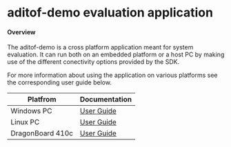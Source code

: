 # aditof-demo evaluation application 

#### Overview

The aditof-demo is a cross platform application meant for system evaluation. It can run both on an embedded platform or a host PC by making use of the different conectivity options provided by the SDK.  

For more information about using the application on various platforms see the corresponding user guide below.

| Platfrom | Documentation |
| --------- | ----------- |
| Windows PC | [User Guide](doc/windows/user_guide.md) |
| Linux PC | [User Guide](doc/linux/user_guide.md) | 
| DragonBoard 410c | [User Guide](doc/dragonboard410c/user_guide.md) |


